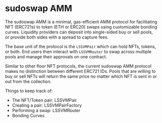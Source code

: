 # sudoswap AMM

The sudoswap AMM is a minimal, gas-efficient AMM protocol for facilitating NFT (ERC721s) to token (ETH or ERC20) swaps using customizable bonding curves. Liquidity providers can deposit into single-sided buy or sell pools, or provide both sides with a spread to capture fees. 

The base unit of the protocol is the `LSSVMPair` which can hold NFTs, tokens, or both. End users then interact with `LSSVMRouter` to swap across multiple pools and manage their approvals on one contract.

Similar to other floor NFT protocols, the current sudoswap AMM protocol makes no distinction between different ERC721 IDs. Pools that are willing to buy or sell NFTs will return the same price no matter which NFT is sent in or out from the collection.

Things to keep track of:

- The NFT/Token pair: LSSVMPair
- Creating a pair: LSSVMPairFactory
- Performing a swap: LSSVMRouter
- Bonding Curves

